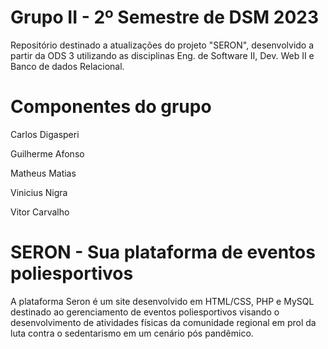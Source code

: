 # Grupo II - 2º Semestre de DSM 2023

Repositório destinado a atualizações do projeto "SERON", desenvolvido a partir da ODS 3 utilizando as disciplinas Eng. de Software II, Dev. Web II e Banco de dados Relacional. 

# Componentes do grupo

Carlos Digasperi <p>
Guilherme Afonso<p>
Matheus Matias<p>
Vinicius Nigra<p>
Vitor Carvalho<p>

# SERON - Sua plataforma de eventos poliesportivos

A plataforma Seron é um site desenvolvido em HTML/CSS, PHP e MySQL destinado ao gerenciamento de eventos poliesportivos visando o desenvolvimento de atividades físicas da comunidade regional em prol da luta contra o sedentarismo em um cenário pós pandêmico.
